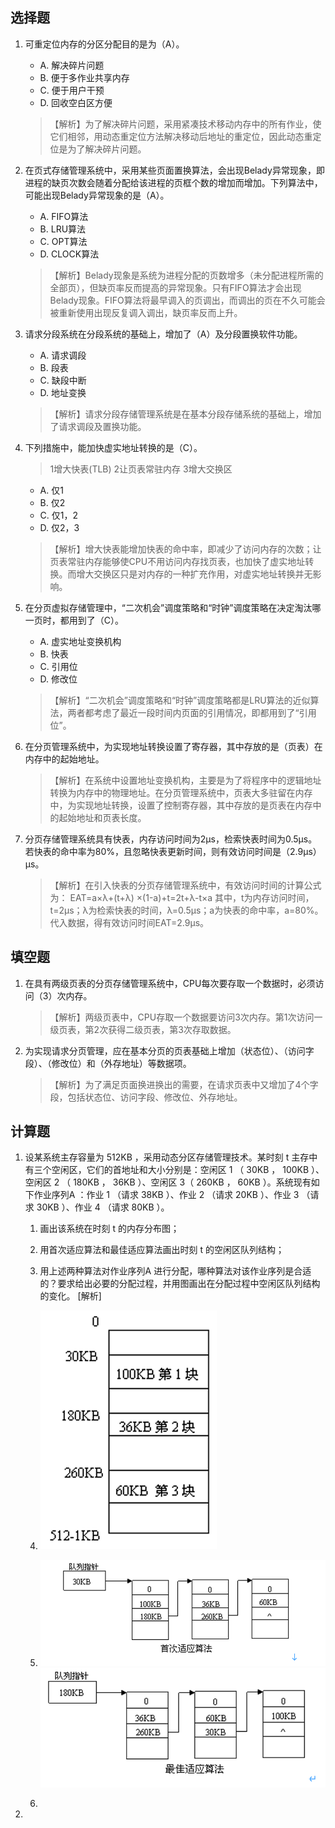 ## 选择题

1. 可重定位内存的分区分配目的是为（A）。
    - A. 解决碎片问题              
    - B. 便于多作业共享内存
    - C. 便于用户干预              
    - D. 回收空白区方便
    > 【解析】为了解决碎片问题，采用紧凑技术移动内存中的所有作业，使它们相邻，用动态重定位方法解决移动后地址的重定位，因此动态重定位是为了解决碎片问题。

1. 在页式存储管理系统中，采用某些页面置换算法，会出现Belady异常现象，即进程的缺页次数会随着分配给该进程的页框个数的增加而增加。下列算法中，可能出现Belady异常现象的是（A）。   
    - A. FIFO算法
    - B. LRU算法
    - C. OPT算法     
    - D. CLOCK算法
    >【解析】Belady现象是系统为进程分配的页数增多（未分配进程所需的全部页），但缺页率反而提高的异常现象。只有FIFO算法才会出现Belady现象。FIFO算法将最早调入的页调出，而调出的页在不久可能会被重新使用出现反复调入调出，缺页率反而上升。

1. 请求分段系统在分段系统的基础上，增加了（A）及分段置换软件功能。
    - A. 请求调段       
    - B. 段表       
    - C. 缺段中断      
    - D. 地址变换
    > 【解析】请求分段存储管理系统是在基本分段存储系统的基础上，增加了请求调段及置换功能。

1. 下列措施中，能加快虚实地址转换的是（C）。
    > 1增大快表(TLB)    2让页表常驻内存    3增大交换区   

    - A. 仅1         
    - B. 仅2        
    - C. 仅1，2       
    - D. 仅2，3 
    > 【解析】增大快表能增加快表的命中率，即减少了访问内存的次数；让页表常驻内存能够使CPU不用访问内存找页表，也加快了虚实地址转换。而增大交换区只是对内存的一种扩充作用，对虚实地址转换并无影响。

1. 在分页虚拟存储管理中，“二次机会”调度策略和“时钟”调度策略在决定淘汰哪一页时，都用到了（C）。
    - A. 虚实地址变换机构     
    - B. 快表     
    - C. 引用位     
    - D. 修改位
    >【解析】“二次机会”调度策略和“时钟”调度策略都是LRU算法的近似算法，两者都考虑了最近一段时间内页面的引用情况，即都用到了“引用位”。

1. 在分页管理系统中，为实现地址转换设置了寄存器，其中存放的是（页表）在内存中的起始地址。
    >【解析】在系统中设置地址变换机构，主要是为了将程序中的逻辑地址转换为内存中的物理地址。在分页管理系统中，页表大多驻留在内存中，为实现地址转换，设置了控制寄存器，其中存放的是页表在内存中的起始地址和页表长度。

1. 分页存储管理系统具有快表，内存访问时间为2μs，检索快表时间为0.5μs。若快表的命中率为80%，且忽略快表更新时间，则有效访问时间是（2.9μs）μs。
    >【解析】在引入快表的分页存储管理系统中，有效访问时间的计算公式为：
        EAT=a×λ+(t+λ) ×(1-a)+t=2t+λ-t×a
        其中，t为内存访问时间，t=2μs；λ为检索快表的时间，λ=0.5μs；a为快表的命中率，a=80%。代入数据，得有效访问时间EAT=2.9μs。

## 填空题

1. 在具有两级页表的分页存储管理系统中，CPU每次要存取一个数据时，必须访问（3）次内存。
    >【解析】两级页表中，CPU存取一个数据要访问3次内存。第1次访问一级页表，第2次获得二级页表，第3次存取数据。

1. 为实现请求分页管理，应在基本分页的页表基础上增加（状态位）、（访问字段）、（修改位）和（外存地址）等数据项。
    >【解析】为了满足页面换进换出的需要，在请求页表中又增加了4个字段，包括状态位、访问字段、修改位、外存地址。

## 计算题

1. 设某系统主存容量为 512KB  ，采用动态分区存储管理技术。某时刻 t 主存中有三个空闲区，它们的首地址和大小分别是：空闲区 1 （ 30KB  ， 100KB  ）、空闲区 2 （ 180KB  ， 36KB  ）、空闲区 3（ 260KB  ， 60KB  ）。系统现有如下作业序列A  ：作业 1 （请求 38KB  ）、作业 2 （请求 20KB  ）、作业 3 （请求 30KB  ）、作业 4 （请求 80KB  ）。 
    1. 画出该系统在时刻 t 的内存分布图；
    2. 用首次适应算法和最佳适应算法画出时刻 t 的空闲区队列结构； 
    3. 用上述两种算法对作业序列A  进行分配，哪种算法对该作业序列是合适的？要求给出必要的分配过程，并用图画出在分配过程中空闲区队列结构的变化。 
    [解析]

    1. ![](./img/2022-12-12_08-51.png)
    2. ![](./img/2022-12-12_08-55.png)
        ![](./img/a.png)
    3. 

2. 
